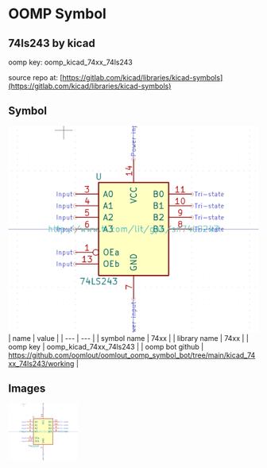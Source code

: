 # OOMP Symbol  
## 74ls243  by kicad  
  
oomp key: oomp_kicad_74xx_74ls243  
  
source repo at: [https://gitlab.com/kicad/libraries/kicad-symbols](https://gitlab.com/kicad/libraries/kicad-symbols)  
## Symbol  
  
[![working.png](working_600.png)](working.png)  
| name | value | 
| --- | --- | 
| symbol name | 74xx | 
| library name | 74xx | 
| oomp key | oomp_kicad_74xx_74ls243 | 
| oomp bot github | https://github.com/oomlout/oomlout_oomp_symbol_bot/tree/main/kicad_74xx_74ls243/working | 
## Images  
  
[![working.png](working_140.png)](working.png)  
